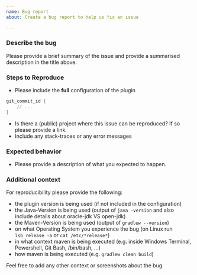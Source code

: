 ```yaml
---
name: Bug report
about: Create a bug report to help us fix an issue

---
```


### Describe the bug
Please provide a brief summary of the issue and provide a summarised description in the title above.

### Steps to Reproduce
- Please include the **full** configuration of the plugin

```groovy
git_commit_id {
    // ...
}
```

- Is there a (public) project where this issue can be reproduced? If so please provide a link.
- Include any stack-traces or any error messages

### Expected behavior
- Please provide a description of what you expected to happen.

### Additional context
For reproducibility please provide the following:

- the plugin version is being used (if not included in the configuration)
- the Java-Version is being used (output of ``java -version`` and also include details about oracle-jdk VS open-jdk)
- the Maven-Version is being used (output of ``gradlew --version``)
- on what Operating System you experience the bug (on Linux run ``lsb_release -a`` or ``cat /etc/*release*``)
- in what context maven is being executed (e.g. inside Windows Terminal, Powershell, Git Bash, /bin/bash, ...)
- how maven is being executed (e.g. ``gradlew clean build``)

Feel free to add any other context or screenshots about the bug.
